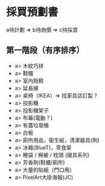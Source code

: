 # 採買預劃書

a待計劃 => b待詢價 => c待採買

## 第一階段（有序排序）

- a> 木紋巧拼
- a> 鞋櫃
- a> 室內拖鞋
- a> 延長線
- a> 桌椅（IKEA）=> 找家具店訂製？
- a> 投影機
- a> 投影機架子
- a> 布幕(電動？)
- a> 有蓋垃圾桶
- a> 白板
- a> 廁所用品，衛生紙，清潔器具(劑)
- a> 冰箱(BlueT)，零食架
- a> 睡袋 / 棉被 / 枕頭 (寢具系列)
- a> 芳香劑(鞋櫃/廁所)
- a> 大量的貼紙（門口用）
- a> PixelArt大掛海報(JC)
